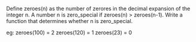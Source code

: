 Define zeroes(n) as the number of zerores in the decimal expansion of the integer n.
A number n is zero_special if zeroes(n) > zeroes(n-1). Write a function that determines whether n is zero_special.

eg:
zeroes(100) = 2
zeroes(120) = 1
zeroes(23) = 0
